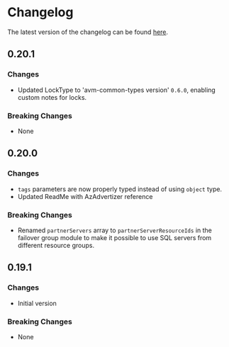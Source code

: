 # Changelog

The latest version of the changelog can be found [here](https://github.com/Azure/bicep-registry-modules/blob/main/avm/res/sql/server/CHANGELOG.md).

## 0.20.1

### Changes

- Updated LockType to 'avm-common-types version' `0.6.0`, enabling custom notes for locks.

### Breaking Changes

- None

## 0.20.0

### Changes

- `tags` parameters are now properly typed instead of using `object` type.
- Updated ReadMe with AzAdvertizer reference

### Breaking Changes

- Renamed `partnerServers` array to `partnerServerResourceIds` in the failover group module to make it possible to use SQL servers from different resource groups.

## 0.19.1

### Changes

- Initial version

### Breaking Changes

- None
